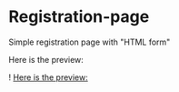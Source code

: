 # Registration-page
Simple registration page with "HTML form"

Here is the preview:

! [Here is the preview:](registration.png)